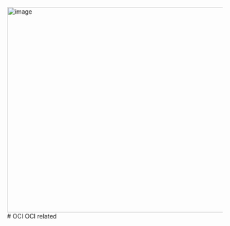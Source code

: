 <img width="922" height="480" alt="image" src="https://github.com/user-attachments/assets/b5bb8b97-40aa-47df-8339-b326c03aa587" />
# OCI
OCI related
